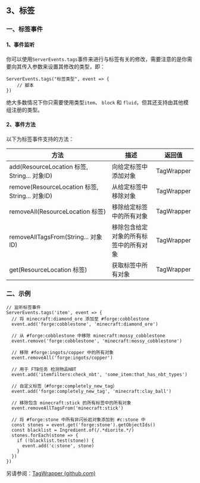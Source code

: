## 3、标签

### 一、标签事件

#### 1、事件监听

你可以使用`ServerEvents.tags`事件来进行与标签有关的修改，需要注意的是你需要向其传入参数来设置其修改的类型，即：

```
ServerEvents.tags("标签类型", event => {
    // 脚本
})
```

绝大多数情况下你只需要使用类型`item`、 `block` 和 `fluid`，但其还支持由其他模组注册的类型。

#### 2、事件方法

以下为标签事件支持的方法：

| 方法                                            | 描述                                   | 返回值     |
| ----------------------------------------------- | -------------------------------------- | ---------- |
| add(ResourceLocation 标签, String... 对象ID)    | 向给定标签中添加对象                   | TagWrapper |
| remove(ResourceLocation 标签, String... 对象ID) | 从给定标签中移除对象                   | TagWrapper |
| removeAll(ResourceLocation 标签)                | 移除给定标签中的所有对象               | TagWrapper |
| removeAllTagsFrom(String... 对象ID)             | 移除包含给定对象的所有标签中的所有对象 | TagWrapper |
| get(ResourceLocation 标签)                      | 获取标签中所有对象                     | TagWrapper |

### 二、示例

```
// 监听标签事件
ServerEvents.tags('item', event => {
  // 将 minecraft:diamond_ore 添加至 #forge:cobblestone
  event.add('forge:cobblestone', 'minecraft:diamond_ore')
  
  // 从 #forge:cobblestone 中移除 minecraft:mossy_cobblestone
  event.remove('forge:cobblestone', 'minecraft:mossy_cobblestone')
  
  // 移除 #forge:ingots/copper 中的所有对象
  event.removeAll('forge:ingots/copper')
  
  // 用于 FTB任务 检测物品NBT
  event.add('itemfilters:check_nbt', 'some_item:that_has_nbt_types')
  
  // 自定义标签（#forge:completely_new_tag）
  event.add('forge:completely_new_tag', 'minecraft:clay_ball')
  
  // 移除包含 minecraft:stick 的所有标签中的所有对象
  event.removeAllTagsFrom('minecraft:stick')
  
  // 将 #forge:stone 中所有非闪长岩对象添加到 #c:stone 中
  const stones = event.get('forge:stone').getObjectIds()
  const blacklist = Ingredient.of(/.*diorite.*/)
  stones.forEach(stone => {
    if (!blacklist.test(stone)) {
      event.add('c:stone', stone)
    }
  })
})
```

另请参阅：[TagWrapper (github.com)](https://github.com/KubeJS-Mods/KubeJS/blob/3a446ee3127181a2e6492cd3d78021f034c91ec6/common/src/main/java/dev/latvian/mods/kubejs/server/TagEventJS.java#L35)
